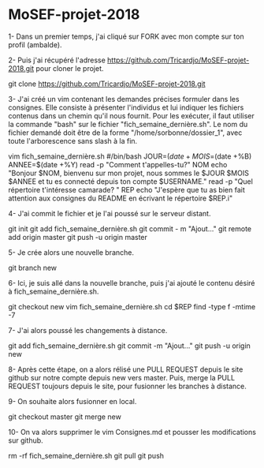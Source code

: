 # MoSEF-projet-2018

1- Dans un premier temps, j'ai cliqué sur FORK avec mon compte sur ton profil (ambalde).

2- Puis j'ai récupéré l'adresse https://github.com/Tricardjo/MoSEF-projet-2018.git pour cloner le projet.

git clone https://github.com/Tricardjo/MoSEF-projet-2018.git

3- J'ai créé un vim contenant les demandes précises formuler dans les consignes. 
Elle consiste à présenter l'individus et lui indiquer les fichiers contenus dans un chemin qu'il nous fournit.
Pour les exécuter, il faut utiliser la commande "bash" sur le fichier "fich_semaine_dernière.sh".
Le nom du fichier demandé doit être de la forme "/home/sorbonne/dossier_1", avec toute l'arborescence sans slash à la fin.

vim fich_semaine_dernière.sh
#/bin/bash
JOUR=$(date +%d)
MOIS=$(date +%B)
ANNEE=$(date +%Y)
read -p "Comment t'appelles-tu?" NOM
echo "Bonjour $NOM, bienvenu sur mon projet, nous sommes le $JOUR $MOIS $ANNEE et tu es connecté depuis ton compte $USERNAME."
read -p "Quel répertoire t'intéresse camarade? " REP 
echo "J'espère que tu as bien fait attention aux consignes du README en écrivant le répertoire $REP.i"

4- J'ai commit le fichier et je l'ai poussé sur le serveur distant.

git init
git add fich_semaine_dernière.sh
git commit - m "Ajout..."
git remote add origin master
git push -u origin master

5- Je crée alors une nouvelle branche.

git branch new

6- Ici, je suis allé dans la nouvelle branche, puis j'ai ajouté le contenu désiré à fich_semaine_dernière.sh.

git checkout new
vim fich_semaine_dernière.sh
cd $REP
find -type f -mtime -7

7- J'ai alors poussé les changements à distance.

git add fich_semaine_dernière.sh
git commit -m "Ajout..."
git push -u origin new

8- Après cette étape, on a alors rélisé une PULL REQUEST depuis le site github sur notre compte depuis new vers master.
Puis, merge la PULL REQUEST toujours depuis le site, pour fusionner les branches à distance.

9- On souhaite alors fusionner en local.

git checkout master 
git merge new

10- On va alors supprimer le vim Consignes.md et pousser les modifications sur github.

rm -rf fich_semaine_dernière.sh
git pull
git push




